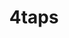 ---
title: 4taps
address: Palo Alto Networks 3000 Tannery Way Santa Clara, CA 95054.
phone: (408) 753-4000
email: inbox@4taps.com
---